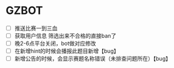 # GZBOT

- [ ] 推送比赛一到三血
- [ ] 获取用户信息 筛选出来不合格的直接ban了
- [ ] 晚2-6点平台关闭，bot做对应修改
- [ ] 在新增hint的时候会播报此题目新增【bug】
- [ ] 新增公告的时候，会显示赛题名称错误（未排查问题所在）【bug】 